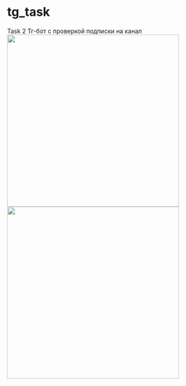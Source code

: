 # tg_task
Task 2
Тг-бот с проверкой подписки на канал
<img src="https://user-images.githubusercontent.com/48317053/154139265-c5e64ee9-33d8-4c1f-91f5-c89c12aaef88.jpg" height="400" />
<img src="https://user-images.githubusercontent.com/48317053/154139279-4593d4e9-6a6a-47c1-84bd-a4d1dac1066f.jpg" height="400" />

